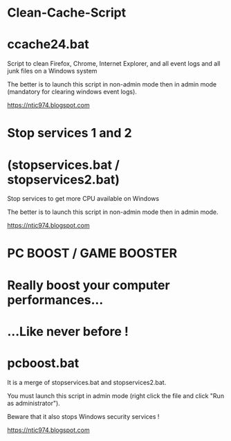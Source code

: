 # Clean-Cache-Script 
# ccache24.bat

Script to clean Firefox, Chrome, Internet Explorer, and all event logs and all junk files on a Windows system

The better is to launch this script in non-admin mode then in admin mode (mandatory for clearing windows event logs).

https://ntic974.blogspot.com

# Stop services 1 and 2 
# (stopservices.bat / stopservices2.bat)

Stop services to get more CPU available on Windows

The better is to launch this script in non-admin mode then in admin mode.

https://ntic974.blogspot.com

# PC BOOST / GAME BOOSTER
# Really boost your computer performances...
# ...Like never before !
# pcboost.bat

It is a merge of stopservices.bat and stopservices2.bat.

You must launch this script in admin mode (right click the file and click "Run as administrator").

Beware that it also stops Windows security services !

https://ntic974.blogspot.com

